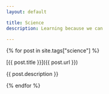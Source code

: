```yaml
---
layout: default

title: Science
description: Learning because we can

---
```


{% for post in site.tags["science"] %}

[{{ post.title }}]({{ post.url }})

{{ post.description }}

{% endfor %}
